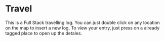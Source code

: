 # Travel
This is a Full Stack travelling log.
You can just double click on any location on the map to insert a new log. 
To view your entry, just press on a already tagged place to open up the detales. 